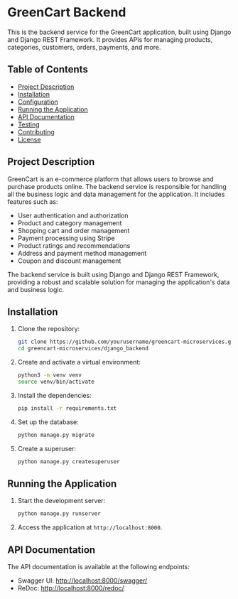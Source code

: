 # GreenCart Backend

This is the backend service for the GreenCart application, built using Django and Django REST Framework. It provides APIs for managing products, categories, customers, orders, payments, and more.

## Table of Contents

- [Project Description](#project-description)
- [Installation](#installation)
- [Configuration](#configuration)
- [Running the Application](#running-the-application)
- [API Documentation](#api-documentation)
- [Testing](#testing)
- [Contributing](#contributing)
- [License](#license)

## Project Description

GreenCart is an e-commerce platform that allows users to browse and purchase products online. The backend service is responsible for handling all the business logic and data management for the application. It includes features such as:

- User authentication and authorization
- Product and category management
- Shopping cart and order management
- Payment processing using Stripe
- Product ratings and recommendations
- Address and payment method management
- Coupon and discount management

The backend service is built using Django and Django REST Framework, providing a robust and scalable solution for managing the application's data and business logic.

## Installation

1. Clone the repository:
   ```sh
   git clone https://github.com/yourusername/greencart-microservices.git
   cd greencart-microservices/django_backend
   ```

2. Create and activate a virtual environment:
   ```sh
   python3 -m venv venv
   source venv/bin/activate
   ```

3. Install the dependencies:
   ```sh
   pip install -r requirements.txt
   ```

4. Set up the database:
   ```sh
   python manage.py migrate
   ```

5. Create a superuser:
   ```sh
   python manage.py createsuperuser
   ```


## Running the Application

1. Start the development server:
   ```sh
   python manage.py runserver
   ```

2. Access the application at `http://localhost:8000`.

## API Documentation

The API documentation is available at the following endpoints:

- Swagger UI: [http://localhost:8000/swagger/](http://localhost:8000/swagger/)
- ReDoc: [http://localhost:8000/redoc/](http://localhost:8000/redoc/)


